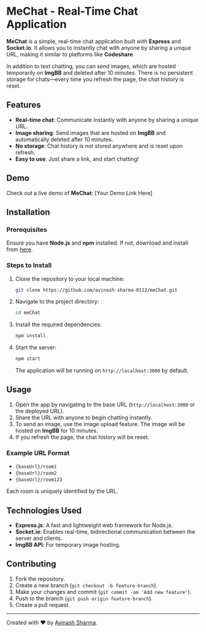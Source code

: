 # MeChat - Real-Time Chat Application

**MeChat** is a simple, real-time chat application built with **Express** and **Socket.io**. It allows you to instantly chat with anyone by sharing a unique URL, making it similar to platforms like **Codeshare**. 

In addition to text chatting, you can send images, which are hosted temporarily on **ImgBB** and deleted after 10 minutes. There is no persistent storage for chats—every time you refresh the page, the chat history is reset.

## Features

- **Real-time chat**: Communicate instantly with anyone by sharing a unique URL.
- **Image sharing**: Send images that are hosted on **ImgBB** and automatically deleted after 10 minutes.
- **No storage**: Chat history is not stored anywhere and is reset upon refresh.
- **Easy to use**: Just share a link, and start chatting!

## Demo

Check out a live demo of **MeChat**: [Your Demo Link Here]

## Installation

### Prerequisites

Ensure you have **Node.js** and **npm** installed. If not, download and install from [here](https://nodejs.org/).

### Steps to Install

1. Clone the repository to your local machine:

    ```bash
    git clone https://github.com/avinash-sharma-0112/meChat.git
    ```

2. Navigate to the project directory:

    ```bash
    cd meChat
    ```

3. Install the required dependencies:

    ```bash
    npm install
    ```

4. Start the server:

    ```bash
    npm start
    ```

    The application will be running on `http://localhost:3000` by default.

## Usage

1. Open the app by navigating to the base URL (`http://localhost:3000` or the deployed URL).
2. Share the URL with anyone to begin chatting instantly.
3. To send an image, use the image upload feature. The image will be hosted on **ImgBB** for 10 minutes.
4. If you refresh the page, the chat history will be reset.

### Example URL Format

- `{baseUrl}/room1`
- `{baseUrl}/room2`
- `{baseUrl}/room123`

Each room is uniquely identified by the URL.

## Technologies Used

- **Express.js**: A fast and lightweight web framework for Node.js.
- **Socket.io**: Enables real-time, bidirectional communication between the server and clients.
- **ImgBB API**: For temporary image hosting.
  
## Contributing

1. Fork the repository.
2. Create a new branch (`git checkout -b feature-branch`).
3. Make your changes and commit (`git commit -am 'Add new feature'`).
4. Push to the branch (`git push origin feature-branch`).
5. Create a pull request.

---

Created with ❤️ by [Avinash Sharma](https://github.com/avinash-sharma-0112).

